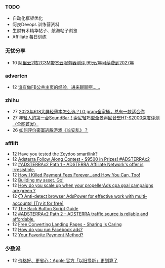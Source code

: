 ### TODO
-  自动化框架优化
-  阿良Devops 训练营资料
-  生财有术精华帖子、航海帖子浏览
-  Affiliate 每日训练

### 无忧分享
<!-- ruyo:START -->
-  10 [阿里云2核2G3M带宽云服务器测评,99元/年可续费到2027年](https://51.ruyo.net/18532.html)<!-- ruyo:END -->

### advertcn
<!-- advertcn:START -->
-  12 [谁有做FB公共主页的经验，进来聊聊啊……](https://www.advertcn.com/forum.php?mod=viewthread&tid=112896)<!-- advertcn:END -->

### zhihu
<!-- zhihu:START -->
-  27 [2023年618大屏轻薄本怎么选？LG gram全家桶，总有一款适合你](http://zhuanlan.zhihu.com/p/632641888?utm_campaign=rss&utm_medium=rss&utm_source=rss&utm_content=title)
-  27 [年轻人的第一台SoundBar！索尼轻巧型全景声回音壁HT-S2000深度评测（全网首发）](http://zhuanlan.zhihu.com/p/630990296?utm_campaign=rss&utm_medium=rss&utm_source=rss&utm_content=title)
-  26 [如何评价密室逃脱游戏《长安乱》？](http://www.zhihu.com/question/563950552/answer/3045961312?utm_campaign=rss&utm_medium=rss&utm_source=rss&utm_content=title)<!-- zhihu:END -->

### afflift
<!-- afflift:START -->
-  12 [Have you tested the Zeydoo smartlink?](https://afflift.com/f/threads/have-you-tested-the-zeydoo-smartlink.11990/)
-  12 [Adsterra Follow Along Contest - $9500 in Prizes! #ADSTERRAx2](https://afflift.com/f/threads/adsterra-follow-along-contest-9500-in-prizes-adsterrax2.11948/)
-  12 [#ADSTERRAx2 Path 1 - ADSTERRA Affiliate Network&#39;s offer is irresistible.](https://afflift.com/f/threads/adsterrax2-path-1-adsterra-affiliate-networks-offer-is-irresistible.11985/)
-  12 [How I Killed Payment Fees Forever…and How You Can, Too!](https://afflift.com/f/threads/how-i-killed-payment-fees-forever%E2%80%A6and-how-you-can-too.10749/)
-  12 [Building my asset. Go!](https://afflift.com/f/threads/building-my-asset-go.11736/)
-  12 [How do you scale up when your propellerAds cpa goal campaigns are green ?](https://afflift.com/f/threads/how-do-you-scale-up-when-your-propellerads-cpa-goal-campaigns-are-green.12008/)
-  12 [⭕ Anti-detect browser AdsPower for effective work with multi-accounts! [Try it for free]](https://afflift.com/f/threads/%E2%AD%95-anti-detect-browser-adspower-for-effective-work-with-multi-accounts-try-it-for-free.8805/)
-  12 [The Back Button Script Guide](https://afflift.com/f/threads/the-back-button-script-guide.8283/)
-  12 [#ADSTERRAx2 Path 2 - ADSTERRA traffic source is reliable and affordable.](https://afflift.com/f/threads/adsterrax2-path-2-adsterra-traffic-source-is-reliable-and-affordable.11986/)
-  12 [Free Converting Landing Pages - Sharing is Caring](https://afflift.com/f/threads/free-converting-landing-pages-sharing-is-caring.11979/)
-  12 [How do you run Facebook ads?](https://afflift.com/f/threads/how-do-you-run-facebook-ads.12003/)
-  12 [Your Favorite Payment Method?](https://afflift.com/f/threads/your-favorite-payment-method.11987/)<!-- afflift:END -->

### 少数派
<!-- sspai:START -->
-  12 [价格好、更省心：Apple 官方「以旧换新」更划算了](https://sspai.com/post/84348)<!-- sspai:END -->

